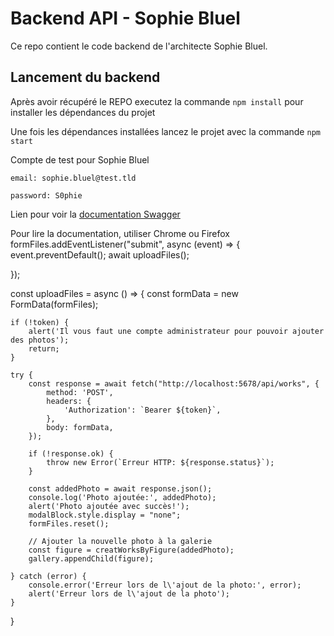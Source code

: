 # Backend API - Sophie Bluel

Ce repo contient le code backend de l'architecte Sophie Bluel. 

## Lancement du backend

Après avoir récupéré le REPO executez la commande `npm install` pour installer les dépendances du projet

Une fois les dépendances installées lancez le projet avec la commande `npm start`

Compte de test pour Sophie Bluel

```
email: sophie.bluel@test.tld
 
password: S0phie
```
Lien pour voir la
[documentation Swagger](http://localhost:5678/api-docs/)

Pour lire la documentation, utiliser Chrome ou Firefox
formFiles.addEventListener("submit", async (event) => {
    event.preventDefault();
    await uploadFiles();
    
});

const uploadFiles = async () => {
    const formData = new FormData(formFiles); 


    if (!token) {
        alert('Il vous faut une compte administrateur pour pouvoir ajouter des photos');
        return;
    }

    try {
        const response = await fetch("http://localhost:5678/api/works", {
            method: 'POST',
            headers: {
                'Authorization': `Bearer ${token}`,
            },
            body: formData,
        });

        if (!response.ok) {
            throw new Error(`Erreur HTTP: ${response.status}`);
        }

        const addedPhoto = await response.json();
        console.log('Photo ajoutée:', addedPhoto);
        alert('Photo ajoutée avec succès!');
        modalBlock.style.display = "none";
        formFiles.reset();

        // Ajouter la nouvelle photo à la galerie
        const figure = creatWorksByFigure(addedPhoto);
        gallery.appendChild(figure);

    } catch (error) {
        console.error('Erreur lors de l\'ajout de la photo:', error);
        alert('Erreur lors de l\'ajout de la photo');
    }
}